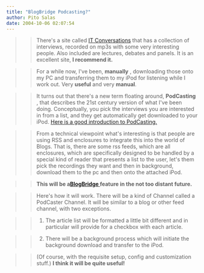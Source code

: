```yaml
---
title: "BlogBridge Podcasting?"
author: Pito Salas
date: 2004-10-06 02:07:54
---
```


>>

>> There's a site called [IT Conversations](<http://www.itconversations.com/>)
that has a collection of interviews, recorded on mp3s with some very
interesting people. Also included are lectures, debates and panels. It is an
excellent site, **I recommend it.**

>>

>> For a while now, I've been, **manually** , downloading those onto my PC and
transferring them to my iPod for listening while I work out. Very **useful**
and very **manual**.

>>

>> It turns out that there's a new term floating around, **PodCasting** , that
describes the 21st century version of what I've been doing. Conceptually, you
pick the interviews you are interested in from a list, and they get
automatically get downloaded to your iPod. [Here is a good introduction to
PodCasting.](<http://www.engadget.com/entry/5843952395227141/>)

>>

>> From a technical viewpoint what's interesting is that people are using RSS
and enclosures to integrate this into the world of Blogs. That is, there are
some rss feeds, which are all enclosures, which are specifically designed to
be handled by a special kind of reader that presents a list to the user, let's
them pick the recordings they want and then in background, download them to
the pc and then onto the attached iPod.

>>

>> **This will be a[BlogBridge ](<http://www.blogbridge.com>)feature in the
not too distant future.**

>>

>> Here's how it will work. There will be a kind of Channel called a PodCaster
Channel. It will be similar to a blog or other feed channel, with two
exceptions.

>>

>>   1. The article list will be formatted a little bit different and in
particular will provide for a checkbox with each article.

>>   2. There will be a background process which will initiate the background
download and transfer to the iPod.

>>

>>

>> (Of course, with the requisite setup, config and customization stuff.) **I
think it will be quite useful!**


